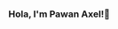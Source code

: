 ### Hola, I'm Pawan Axel!👋

<!--
**ShemaAxel/ShemaAxel** is a ✨ _special_ ✨ repository because its `README.md` (this file) appears on your GitHub profile.

Here are some ideas to get you started:

- 🔭 I’m currently working on BK's e-banking platform as a backend developer.
- 🌱 I’m currently learning Flutter.
- 👯 I’m looking to collaborate on .
- 🤔 I’m looking for help with .
- 💬 Ask me about  Flutter or any tech-related stuff.
- 📫 How to reach me: https://twitter.com/shemaromeoaxel https://www.linkedin.com/in/shema-romeo-axel-105a03199/ .
- 😄 Pronouns: He/His.
- ⚡ Fun fact: I am a Bass 🎸 player ...
-->

